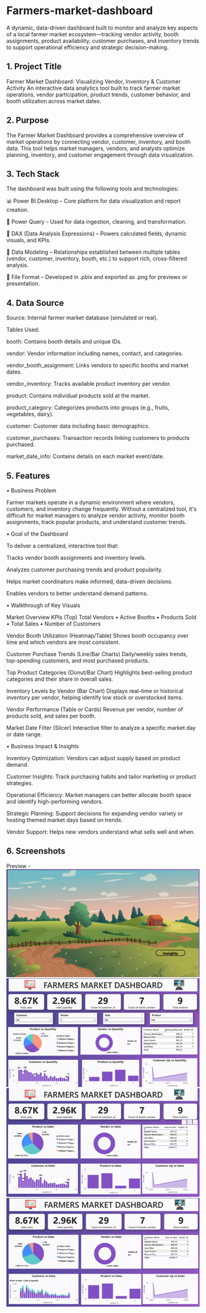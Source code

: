 # Farmers-market-dashboard
A dynamic, data-driven dashboard built to monitor and analyze key aspects of a local farmer market ecosystem—tracking vendor activity, booth assignments, product availability, customer purchases, and inventory trends to support operational efficiency and strategic decision-making.

## 1. Project Title 

Farmer Market Dashboard: Visualizing Vendor, Inventory & Customer Activity
An interactive data analytics tool built to track farmer market operations, vendor participation, product trends, customer behavior, and booth utilization across market dates.

## 2. Purpose

The Farmer Market Dashboard provides a comprehensive overview of market operations by connecting vendor, customer, inventory, and booth data. This tool helps market managers, vendors, and analysts optimize planning, inventory, and customer engagement through data visualization.

## 3. Tech Stack

The dashboard was built using the following tools and technologies:

📊 Power BI Desktop – Core platform for data visualization and report creation.

🧹 Power Query – Used for data ingestion, cleaning, and transformation.

🧠 DAX (Data Analysis Expressions) – Powers calculated fields, dynamic visuals, and KPIs.

🔗 Data Modeling – Relationships established between multiple tables (vendor, customer, inventory, booth, etc.) to support rich, cross-filtered analysis.

📁 File Format – Developed in .pbix and exported as .png for previews or presentation.

## 4. Data Source

Source: Internal farmer market database (simulated or real).

Tables Used:

booth: Contains booth details and unique IDs.

vendor: Vendor information including names, contact, and categories.

vendor_booth_assignment: Links vendors to specific booths and market dates.

vendor_inventory: Tracks available product inventory per vendor.

product: Contains individual products sold at the market.

product_category: Categorizes products into groups (e.g., fruits, vegetables, dairy).

customer: Customer data including basic demographics.

customer_purchases: Transaction records linking customers to products purchased.

market_date_info: Contains details on each market event/date.

## 5. Features 
• Business Problem

Farmer markets operate in a dynamic environment where vendors, customers, and inventory change frequently. Without a centralized tool, it's difficult for market managers to analyze vendor activity, monitor booth assignments, track popular products, and understand customer trends.

• Goal of the Dashboard

To deliver a centralized, interactive tool that:

Tracks vendor booth assignments and inventory levels.

Analyzes customer purchasing trends and product popularity.

Helps market coordinators make informed, data-driven decisions.

Enables vendors to better understand demand patterns.

• Walkthrough of Key Visuals

Market Overview KPIs (Top)
Total Vendors • Active Booths • Products Sold • Total Sales • Number of Customers

Vendor Booth Utilization (Heatmap/Table)
Shows booth occupancy over time and which vendors are most consistent.

Customer Purchase Trends (Line/Bar Charts)
Daily/weekly sales trends, top-spending customers, and most purchased products.

Top Product Categories (Donut/Bar Chart)
Highlights best-selling product categories and their share in overall sales.

Inventory Levels by Vendor (Bar Chart)
Displays real-time or historical inventory per vendor, helping identify low stock or overstocked items.

Vendor Performance (Table or Cards)
Revenue per vendor, number of products sold, and sales per booth.

Market Date Filter (Slicer)
Interactive filter to analyze a specific market day or date range.

• Business Impact & Insights

Inventory Optimization: Vendors can adjust supply based on product demand.

Customer Insights: Track purchasing habits and tailor marketing or product strategies.

Operational Efficiency: Market managers can better allocate booth space and identify high-performing vendors.

Strategic Planning: Support decisions for expanding vendor variety or hosting themed market days based on trends.

Vendor Support: Helps new vendors understand what sells well and when.

## 6.  Screenshots 

Preview - ![Dashboard Preview](https://github.com/ravisaini007/Farmers-market-dashboard/blob/main/Snapshot%20index%20page.png)
          ![Dashboard Preview](https://github.com/ravisaini007/Farmers-market-dashboard/blob/main/Snapshot%20-1.png)
          ![Dashboard Preview](https://github.com/ravisaini007/Farmers-market-dashboard/blob/main/Snapshot%20-2.png)
          ![Dashboard Preview](https://github.com/ravisaini007/Farmers-market-dashboard/blob/main/Snapshot%20-3.png)


